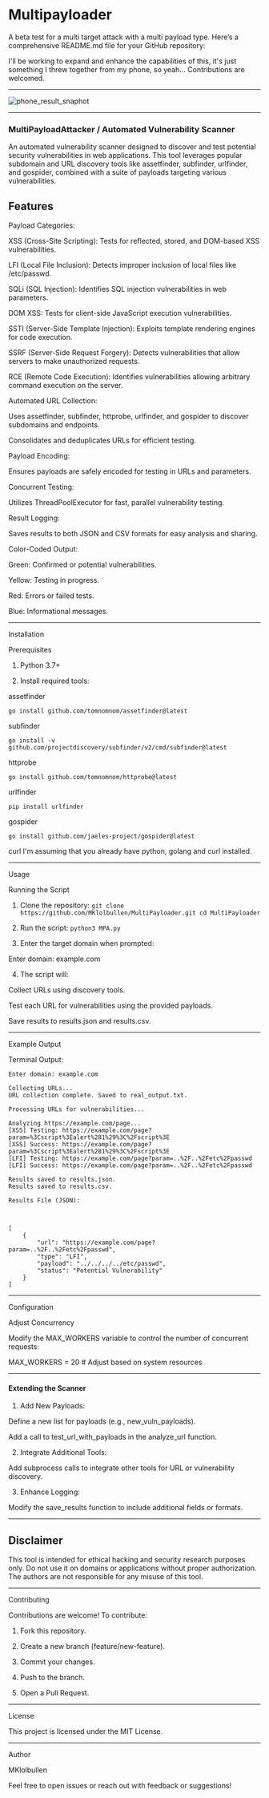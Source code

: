 # Multipayloader
A beta test for a multi target attack with a multi payload type.
Here’s a comprehensive README.md file for your GitHub repository:

I'll be working to expand and enhance the capabilities of this, it's just something I threw together from my phone, so yeah... Contributions are welcomed.

---
![phone_result_snaphot](<https://github.com/MKlolbullen/Multipayloader/blob/28eaecfe2b17c9c75b8e40cd48478462b730c246/Screenshot_20241216_014713_Termux~2.jpg>)

---


### MultiPayloadAttacker / Automated Vulnerability Scanner

An automated vulnerability scanner designed to discover and test potential security vulnerabilities in web applications. This tool leverages popular subdomain and URL discovery tools like assetfinder, subfinder, urlfinder, and gospider, combined with a suite of payloads targeting various vulnerabilities.

## Features

Payload Categories:

XSS (Cross-Site Scripting): Tests for reflected, stored, and DOM-based XSS vulnerabilities.

LFI (Local File Inclusion): Detects improper inclusion of local files like /etc/passwd.

SQLi (SQL Injection): Identifies SQL injection vulnerabilities in web parameters.

DOM XSS: Tests for client-side JavaScript execution vulnerabilities.

SSTI (Server-Side Template Injection): Exploits template rendering engines for code execution.

SSRF (Server-Side Request Forgery): Detects vulnerabilities that allow servers to make unauthorized requests.

RCE (Remote Code Execution): Identifies vulnerabilities allowing arbitrary command execution on the server.


Automated URL Collection:

Uses assetfinder, subfinder, httprobe, urlfinder, and gospider to discover subdomains and endpoints.

Consolidates and deduplicates URLs for efficient testing.


Payload Encoding:

Ensures payloads are safely encoded for testing in URLs and parameters.


Concurrent Testing:

Utilizes ThreadPoolExecutor for fast, parallel vulnerability testing.


Result Logging:

Saves results to both JSON and CSV formats for easy analysis and sharing.


Color-Coded Output:

Green: Confirmed or potential vulnerabilities.

Yellow: Testing in progress.

Red: Errors or failed tests.

Blue: Informational messages.




---

Installation

Prerequisites

1. Python 3.7+


2. Install required tools:

assetfinder

`go install github.com/tomnomnom/assetfinder@latest`

subfinder

`go install -v github.com/projectdiscovery/subfinder/v2/cmd/subfinder@latest`

httprobe

`go install github.com/tomnomnom/httprobe@latest`

urlfinder

`pip install urlfinder`

gospider

`go install github.com/jaeles-project/gospider@latest`


curl
I'm assuming that you already have python, golang and curl installed.


---

Usage

Running the Script

1. Clone the repository:
`
git clone https://github.com/MKlolbullen/MultiPayloader.git
cd MultiPayloader
`


2. Run the script:
`
python3 MPA.py
`

3. Enter the target domain when prompted:

Enter domain: example.com


4. The script will:

Collect URLs using discovery tools.

Test each URL for vulnerabilities using the provided payloads.

Save results to results.json and results.csv.


---

Example Output


Terminal Output:


```
Enter domain: example.com

Collecting URLs...
URL collection complete. Saved to real_output.txt.

Processing URLs for vulnerabilities...

Analyzing https://example.com/page...
[XSS] Testing: https://example.com/page?param=%3Cscript%3Ealert%281%29%3C%2Fscript%3E
[XSS] Success: https://example.com/page?param=%3Cscript%3Ealert%281%29%3C%2Fscript%3E
[LFI] Testing: https://example.com/page?param=..%2F..%2Fetc%2Fpasswd
[LFI] Success: https://example.com/page?param=..%2F..%2Fetc%2Fpasswd

Results saved to results.json.
Results saved to results.csv.

Results File (JSON):



[
    {
        "url": "https://example.com/page?param=..%2F..%2Fetc%2Fpasswd",
        "type": "LFI",
        "payload": "../../../../etc/passwd",
        "status": "Potential Vulnerability"
    }
]

```

---

Configuration

Adjust Concurrency

Modify the MAX_WORKERS variable to control the number of concurrent requests:

MAX_WORKERS = 20  # Adjust based on system resources


---

#### Extending the Scanner

1. Add New Payloads:

Define a new list for payloads (e.g., new_vuln_payloads).

Add a call to test_url_with_payloads in the analyze_url function.



2. Integrate Additional Tools:

Add subprocess calls to integrate other tools for URL or vulnerability discovery.



3. Enhance Logging:

Modify the save_results function to include additional fields or formats.



---

## Disclaimer

This tool is intended for ethical hacking and security research purposes only. Do not use it on domains or applications without proper authorization. The authors are not responsible for any misuse of this tool.


---

Contributing

Contributions are welcome! To contribute:

1. Fork this repository.


2. Create a new branch (feature/new-feature).


3. Commit your changes.


4. Push to the branch.


5. Open a Pull Request.


---

License

This project is licensed under the MIT License.


---

Author

MKlolbullen

Feel free to open issues or reach out with feedback or suggestions!



